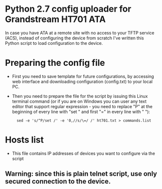 # Python 2.7 config uploader for Grandstream HT701 ATA

In case you have ATA at a remote site with no access to your TFTP service (ACS), instead of configuring the device from scratch I've written this Python script to load configuration to the device.

# Preparing the config file

- First you need to save template for future configurations, by accessing web interface and downloading configuration (config.txt) to your local PC.

- Then you need to prepare the file for the script by issuing this Linux terminal command (or if you are on Windows you can user any text editor that support regular expression - you need to replace "P" at the beginning of every line with "set " and first "=" in every line with " "):

		sed -e 's/^P/set /' -e '0,//s/\=/ /' ht701.txt > commands.list
	
# Hosts list

- This file contains IP addresses of devices you want to configure via the script

## Warning: since this is plain telnet script, use only secured connection to the device.
